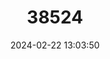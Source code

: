 ---
title: "38524"
category: "Dypsis canaliculata"
draft: false
date: 2024-02-22 13:03:50
languages:
  Malagasy: ["Lopaka", "Monimony"]
---